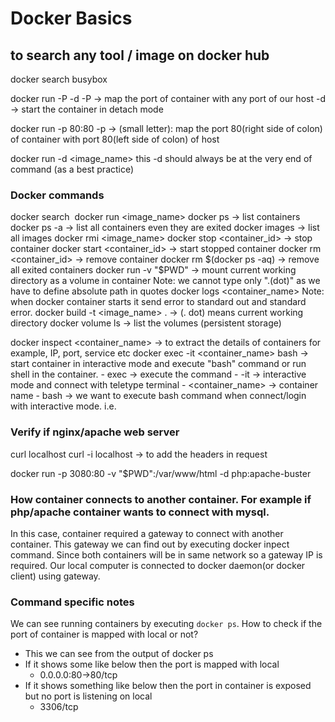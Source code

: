 # Docker Basics

## to search any tool / image on docker hub
docker search busybox

docker run -P -d
-P -> map the port of container with any port of our host
-d -> start the container in detach mode

docker run -p 80:80
-p -> (small letter): map the port 80(right side of colon) of container with port 80(left side of colon) of host

docker run -d <image_name>
this -d should always be at the very end of command (as a best practice)

### Docker commands
docker search <image>
docker run <image_name>
docker ps -> list containers
docker ps -a -> list all containers even they are exited
docker images -> list all images
docker rmi <image_name>
docker stop <container_id> -> stop container
docker start <container_id> -> start stopped container
docker rm <container_id> -> remove container
docker rm $(docker ps -aq) -> remove all exited containers
docker run -v "$PWD" -> mount current working directory as a volume in container
Note: we cannot type only ".(dot)" as we have to define absolute path in quotes
docker logs <container_name>
Note: when docker container starts it send error to standard out and standard error.
docker build -t <image_name> . -> (. dot) means current working directory
docker volume ls -> list the volumes (persistent storage)

docker inspect <container_name> -> to extract the details of containers for example, IP, port, service etc
docker exec -it <container_name> bash -> start container in interactive mode and execute "bash" command or run shell in the container.
    - exec -> execute the command
    - -it -> interactive mode and connect with teletype terminal
    - <container_name> -> container name
    - bash -> we want to execute bash command when connect/login with interactive mode. i.e.


### Verify if nginx/apache web server
curl localhost
curl -i localhost -> to add the headers in request

docker run -p 3080:80 -v "$PWD":/var/www/html -d php:apache-buster


### How container connects to another container. For example if php/apache container wants to connect with mysql.
In this case, container required a gateway to connect with another container. This gateway we can find out by executing docker inpect command. Since both containers will be in same network so a gateway IP is required.
Our local computer is connected to docker daemon(or docker client) using gateway.


### Command specific notes
We can see running containers by executing `docker ps`.
How to check if the port of container is mapped with local or not?
- This we can see from the output of docker ps
- If it shows some like below then the port is mapped with local
  - 0.0.0.0:80->80/tcp
- If it shows something like below then the port in container is exposed but no port is listening on local
  - 3306/tcp